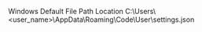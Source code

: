 Windows Default File Path Location
C:\\Users\\<user_name>\\AppData\\Roaming\\Code\\User\\settings.json
